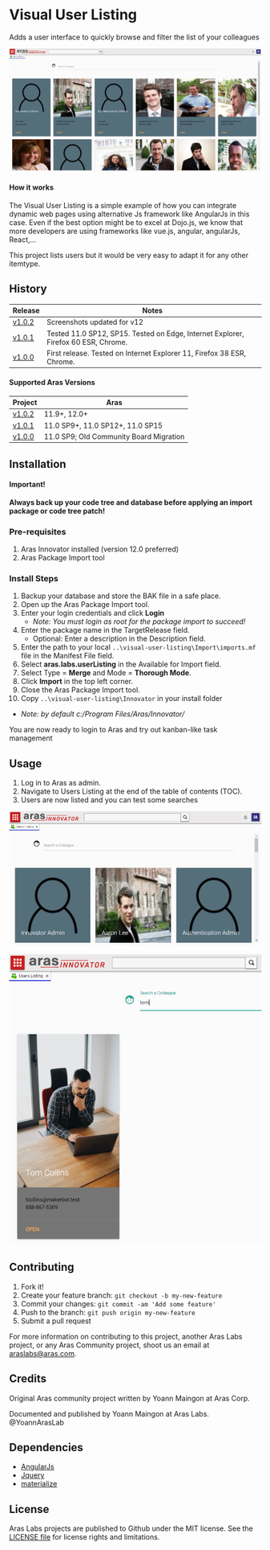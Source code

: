 # Visual User Listing
Adds a user interface to quickly browse and filter the list of your colleagues

![Listing Wide view](./screenshots/12UL-wide.png)

#### How it works
The Visual User Listing is a simple example of how you can integrate dynamic web pages using alternative Js framework like AngularJs in this case. Even if the best option might be to excel at Dojo.js, we know that more developers are using frameworks like vue.js, angular, angularJs, React,... 

This project lists users but it would be very easy to adapt it for any other itemtype.

## History

Release | Notes
--------|--------
[v1.0.2](https://github.com/ArasLabs/visual-user-listing/releases/tag/v1.0.2) | Screenshots updated for v12 
[v1.0.1](https://github.com/ArasLabs/visual-user-listing/releases/tag/v1.0.1) | Tested 11.0 SP12, SP15. Tested on Edge, Internet Explorer, Firefox 60 ESR, Chrome.
[v1.0.0](https://github.com/ArasLabs/visual-user-listing/releases/tag/v1.0.0) | First release. Tested on Internet Explorer 11, Firefox 38 ESR, Chrome. 
#### Supported Aras Versions

Project | Aras
--------|------
[v1.0.2](https://github.com/ArasLabs/visual-user-listing/releases/tag/v1.0.2) | 11.9+, 12.0+ 
[v1.0.1](https://github.com/ArasLabs/visual-user-listing/releases/tag/v1.0.1) | 11.0 SP9+, 11.0 SP12+, 11.0 SP15
[v1.0.0](https://github.com/ArasLabs/visual-user-listing/releases/tag/v1.0.0) | 11.0 SP9; Old Community Board Migration

## Installation

#### Important!
**Always back up your code tree and database before applying an import package or code tree patch!**

### Pre-requisites

1. Aras Innovator installed (version 12.0 preferred)
2. Aras Package Import tool

### Install Steps

1. Backup your database and store the BAK file in a safe place.
2. Open up the Aras Package Import tool.
3. Enter your login credentials and click **Login**
    * _Note: You must login as root for the package import to succeed!_
4. Enter the package name in the TargetRelease field.
    * Optional: Enter a description in the Description field.
5. Enter the path to your local `..\visual-user-listing\Import\imports.mf` file in the Manifest File field.
6. Select **aras.labs.userListing** in the Available for Import field.
7. Select Type = **Merge** and Mode = **Thorough Mode**.
8. Click **Import** in the top left corner.
9. Close the Aras Package Import tool.
10. Copy `..\visual-user-listing\Innovator` in your install folder
  * _Note: by default c:/Program Files/Aras/Innovator/_

You are now ready to login to Aras and try out kanban-like task management

## Usage

1. Log in to Aras as admin.
2. Navigate to Users Listing at the end of the table of contents (TOC).
3. Users are now listed and you can test some searches


![Listing smaller responsive view](./screenshots/12user_listing_small.png)



![Listing filtered](./screenshots/12user_listing_filtered.png)



## Contributing

1. Fork it!
2. Create your feature branch: `git checkout -b my-new-feature`
3. Commit your changes: `git commit -am 'Add some feature'`
4. Push to the branch: `git push origin my-new-feature`
5. Submit a pull request

For more information on contributing to this project, another Aras Labs project, or any Aras Community project, shoot us an email at araslabs@aras.com.

## Credits

Original Aras community project written by Yoann Maingon at Aras Corp.

Documented and published by Yoann Maingon at Aras Labs. @YoannArasLab

## Dependencies

- [AngularJs](https://angularjs.org/) 
- [Jquery](https://jquery.com/)
- [materialize](http://materializecss.com/)

## License

Aras Labs projects are published to Github under the MIT license. See the [LICENSE file](./LICENSE.md) for license rights and limitations.
